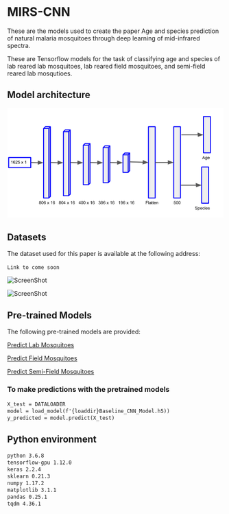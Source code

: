 # MIRS-CNN

These are the models used to create the paper Age and species prediction of natural malaria mosquitoes through deep learning of mid-infrared spectra.

These are Tensorflow models for the task of classifying age and species of lab reared lab mosquitoes, lab reared field mosquitoes, and semi-field reared lab mosqutioes.


<h2> Model architecture </h2>

![ScreenShot](/imgs/CNN-mosquito-architecture.png)


<h2> Datasets </h2>

The dataset used for this paper is available at the following address:

```Link to come soon```

![ScreenShot](/imgs/UMAP_Embedded_Mosquito_RearCnd.png)

![ScreenShot](/imgs/UMAP_Embedded_Mosquito_Country.png)

<h2> Pre-trained Models </h2>

The following pre-trained models are provided:

[Predict Lab Mosquitoes](/CNN/CNN-model/Results/Predict_Lab_Only/)

[Predict Field Mosquitoes](/CNN/CNN-model/Results/Predict_Lab_Field/)

[Predict Semi-Field Mosquitoes](/CNN/CNN-model/Results/Predict_Semi_Field/)


<h3> To make predictions with the pretrained models </h3>

```
X_test = DATALOADER
model = load_model(f'{loaddir}Baseline_CNN_Model.h5))
y_predicted = model.predict(X_test)
```


<h2> Python environment </h2>

```
python 3.6.8
tensorflow-gpu 1.12.0
keras 2.2.4
sklearn 0.21.3
numpy 1.17.2
matplotlib 3.1.1
pandas 0.25.1
tqdm 4.36.1
```
